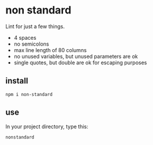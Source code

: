 # non standard

Lint for just a few things.

* 4 spaces
* no semicolons
* max line length of 80 columns
* no unused variables, but unused parameters are ok
* single quotes, but double are ok for escaping purposes


## install 

    npm i non-standard


## use
In your project directory, type this:

    nonstandard
